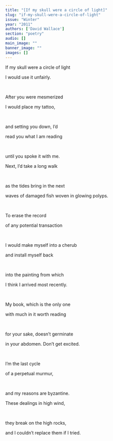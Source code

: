 ```yaml
---
title: "[If my skull were a circle of light]"
slug: "if-my-skull-were-a-circle-of-light"
issue: "Winter"
year: "2011"
authors: ['David Wallace']
section: "poetry"
audio: []
main_image: ""
banner_image: ""
images: []
---
```

If my skull were a circle of light

 I would use it unfairly.

  

 After you were mesmerized

 I would place my tattoo,

  

 and setting you down, I’d

 read you what I am reading

  

 until you spoke it with me.

 Next, I’d take a long walk

  

 as the tides bring in the next

 waves of damaged fish woven in glowing polyps.

  

 To erase the record

 of any potential transaction

  

 I would make myself into a cherub

 and install myself back

  

 into the painting from which

 I think I arrived most recently.

  

 My book, which is the only one

 with much in it worth reading

  

 for your sake, doesn’t germinate

 in your abdomen. Don’t get excited.

  

 I’m the last cycle

 of a perpetual murmur,

  

 and my reasons are byzantine.

 These dealings in high wind,

  

 they break on the high rocks,

 and I couldn’t replace them if I tried.

